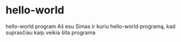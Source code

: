 # hello-world
hello-world program
Aš esu Simas ir kuriu hello-world programą, kad suprasčiau kaip veikia šita programa

